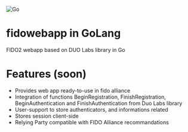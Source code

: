 ![Go](https://github.com/jdnob/fidowebapp/workflows/Go/badge.svg)

# fidowebapp in GoLang

FIDO2 webapp based on DUO Labs library in Go

# Features (soon)

* Provides web app ready-to-use in fido alliance
* Integration of functions BeginRegistration, FinishRegistration, BeginAuthentication and FinishAuthentication from Duo Labs library
* User-support to store authenticators, and informations related
* Stores session client-side
* Relying Party compatible with FIDO Alliance recommandations 
